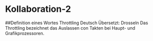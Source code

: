 # Kollaboration-2
##Definition eines Wortes
Throttling Deutsch Übersetzt: Drosseln
Das Throttling bezeichnet das Auslassen con Takten bei Haupt- und Grafikprozessoren.
